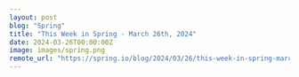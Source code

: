 ```yaml
---
layout: post
blog: "Spring"
title: "This Week in Spring - March 26th, 2024"
date: 2024-03-26T00:00:00Z
image: images/spring.png
remote_url: "https://spring.io/blog/2024/03/26/this-week-in-spring-march-26th-2024"
---
```

